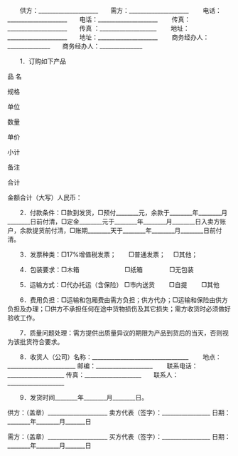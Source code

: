 
 


　　供方：_____________________　　需方：_____________________
　　电话：_____________________　　电话：_____________________
　　传真：_____________________　　传真 ：____________________
　　地址：_____________________　　地址：_____________________
　　商务经办人：_______________　　商务经办人：_______________


　　1．订购如下产品







 

  

   


品 名





   


规格





   


单位





   


数量





   


单价





   


小计





   


备注





  

  

   



 






   



 






   



 






   



 






   



 






   



 






   



 






  

  

   



 






   



 






   



 






   



 






   



 






   



 






   



 






  

  

   


合计





   



 






   



 






   



 






   



 






   



 






   



 






  

  

   


金额合计（大写）人民币：





  

 







　　2．付款条件：□款到发货，□预付________元，余款于________年________月________日前付清，□定金________元于________年________月________日入卖方账户，余款提货前付清，□账期________天于________年________月________日前付清。


　　3．发票种类：□17%增值税发票；　　□普通发票；　 □其他；


　　4．包装要求：□木箱　　　　　　　 □纸箱　　　　 □无包装


　　5．运输方式：□代办托运（含保险） □市内送货　　 □自提　　 □其他


　　6．费用负担：□运输和包厢费由需方负担；供方代办；□运输和保险由供方负担及办理；□供方不承担任何在途中货物损伤及其它损失；需方收货时必须做好验收工作。


　　7．质量问题处理：需方提供出质量异议的期限为产品到货后的当天，否则视为该批货符合要求。


　　8．收货人（公司）名称：__________________________________
　　地点：________________________ 邮编：____________________
　　联系电话：____________________ 传真：____________________　　联系人：____________________


　　9．发货时间________年________月________日。


 


供方：（盖章）_____________________
卖方代表（签字）：_________________
日期：________年________月_______日


需方：（盖章）_____________________
买方代表（签字）：_________________
日期：________年________月_______日
 


 

 
 
 
 
 
  


  
 

  


  


  
 
 
 
 

